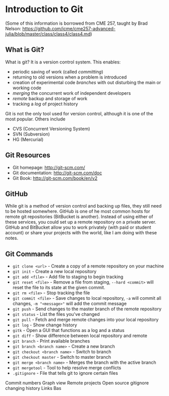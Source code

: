 # Introduction to Git
(Some of this information is borrowed from CME 257, taught by Brad Nelson: https://github.com/icme/cme257-advanced-julia/blob/master/class/class4/class4.md)

## What is Git?
What is git?  It is a version control system.  This enables:
* periodic saving of work (called *committing*)
* returning to old versions when a problem is introduced
* creation of experimental code *branches* with out disturbing the main or working code
* *merging* the concurrent work of independent developers
* *remote* backup and storage of work
* tracking a *log* of project history

Git is not the only tool used for version control, although it is one of the most popular.  Others include
* CVS (Concurrent Versioning System)
* SVN (Subversion)
* HG (Mercurial)

## Git Resources
* Git homepage: http://git-scm.com/
* Git documentation: http://git-scm.com/doc
* Git Book: http://git-scm.com/book/en/v2

## GitHub
While git is a method of version control and backing up files, they still need to be hosted somewhere. GitHub is one of he most common hosts for remote git repositories (BitBucket is another). Instead of using either of these services, you could set up a remote repository on a private server. GitHub and BitBucket allow you to work privately (with paid or student account) or share your projects with the world, like I am doing with these notes.

## Git Commands
* `git clone <url>` - Create a copy of a remote repository on your machine
* `git init` - Create a new local repository
* `git add <file>` - Add file to staging to begin tracking
* `git reset <file>` - Remove a file from staging, `--hard <commit>` will reset the file to its state at the given commit. 
* `git rm <file>` - Stop tracking the file
* `git commit <file>` - Save changes to local repository, `-a` will commit all changes, `-m "<message>"` will add the commit message
* `git push` - Send changes to the master branch of the remote repository
* `git status` - List the files you've changed
* `git pull` - Fetch and merge remote changes into your local repository
* `git log` - Show change history
* `gitk` - Open a GUI that functions as a log and a status
* `git diff` - Show difference between local repository and remote
* `git branch` - Print available branches
* `git branch <branch name>` - Create a new branch
* `git checkout <branch name>` - Switch to branch
* `git checkout master` - Switch to master branch
* `git merge <branch name>` - Merges the branch with the active branch
* `git mergetool` - Tool to help resolve merge conflicts
* `.gitignore` - File that tells git to ignore certain files

Commit numbers
Graph view
Remote projects
Open source
gitignore
changing history
Links
Bas
